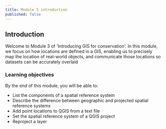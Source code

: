 ```yaml
---
title: Module 3 introduction
published: false
---
```


## Introduction
Welcome to Module 3 of 'Introducing GIS for conservation'.  In this module, we focus on how locations are defined in a GIS, enabling us to precisely map the location of real-world objects, and communicate those locations so datasets can be accurately overlaid 

### Learning objectives
By the end of this module, you will be able to:
- List the components of a spatial reference system
- Describe the difference between geographic and projected spatial reference systems
- Add point locations to QGIS from a text file
- Set the spatial reference system of a QGIS project
- Reproject a layer
